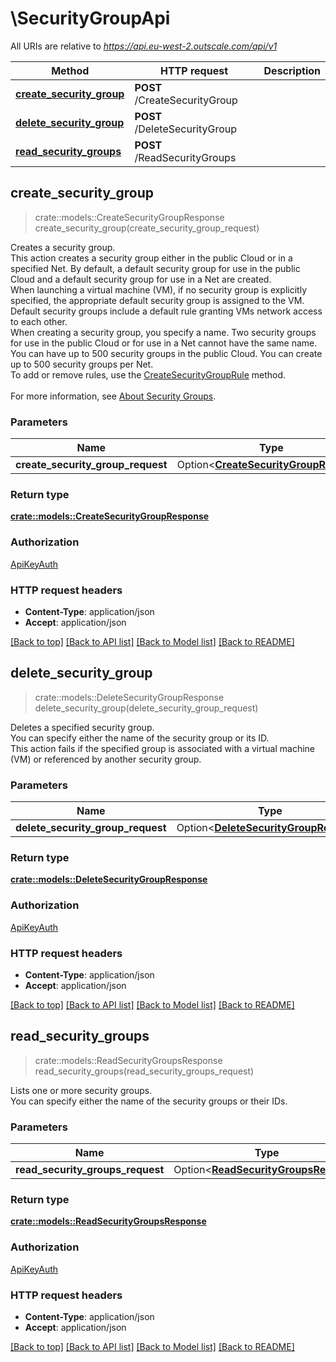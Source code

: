 # \SecurityGroupApi

All URIs are relative to *https://api.eu-west-2.outscale.com/api/v1*

Method | HTTP request | Description
------------- | ------------- | -------------
[**create_security_group**](SecurityGroupApi.md#create_security_group) | **POST** /CreateSecurityGroup | 
[**delete_security_group**](SecurityGroupApi.md#delete_security_group) | **POST** /DeleteSecurityGroup | 
[**read_security_groups**](SecurityGroupApi.md#read_security_groups) | **POST** /ReadSecurityGroups | 



## create_security_group

> crate::models::CreateSecurityGroupResponse create_security_group(create_security_group_request)


Creates a security group.<br /> This action creates a security group either in the public Cloud or in a specified Net. By default, a default security group for use in the public Cloud and a default security group for use in a Net are created.<br /> When launching a virtual machine (VM), if no security group is explicitly specified, the appropriate default security group is assigned to the VM. Default security groups include a default rule granting VMs network access to each other.<br /> When creating a security group, you specify a name. Two security groups for use in the public Cloud or for use in a Net cannot have the same name.<br /> You can have up to 500 security groups in the public Cloud. You can create up to 500 security groups per Net.<br /> To add or remove rules, use the [CreateSecurityGroupRule](#createsecuritygrouprule) method.<br /><br /> For more information, see [About Security Groups](https://docs.outscale.com/en/userguide/About-Security-Groups.html).

### Parameters


Name | Type | Description  | Required | Notes
------------- | ------------- | ------------- | ------------- | -------------
**create_security_group_request** | Option<[**CreateSecurityGroupRequest**](CreateSecurityGroupRequest.md)> |  |  |

### Return type

[**crate::models::CreateSecurityGroupResponse**](CreateSecurityGroupResponse.md)

### Authorization

[ApiKeyAuth](../README.md#ApiKeyAuth)

### HTTP request headers

- **Content-Type**: application/json
- **Accept**: application/json

[[Back to top]](#) [[Back to API list]](../README.md#documentation-for-api-endpoints) [[Back to Model list]](../README.md#documentation-for-models) [[Back to README]](../README.md)


## delete_security_group

> crate::models::DeleteSecurityGroupResponse delete_security_group(delete_security_group_request)


Deletes a specified security group.<br /> You can specify either the name of the security group or its ID.<br /> This action fails if the specified group is associated with a virtual machine (VM) or referenced by another security group.

### Parameters


Name | Type | Description  | Required | Notes
------------- | ------------- | ------------- | ------------- | -------------
**delete_security_group_request** | Option<[**DeleteSecurityGroupRequest**](DeleteSecurityGroupRequest.md)> |  |  |

### Return type

[**crate::models::DeleteSecurityGroupResponse**](DeleteSecurityGroupResponse.md)

### Authorization

[ApiKeyAuth](../README.md#ApiKeyAuth)

### HTTP request headers

- **Content-Type**: application/json
- **Accept**: application/json

[[Back to top]](#) [[Back to API list]](../README.md#documentation-for-api-endpoints) [[Back to Model list]](../README.md#documentation-for-models) [[Back to README]](../README.md)


## read_security_groups

> crate::models::ReadSecurityGroupsResponse read_security_groups(read_security_groups_request)


Lists one or more security groups.<br /> You can specify either the name of the security groups or their IDs.

### Parameters


Name | Type | Description  | Required | Notes
------------- | ------------- | ------------- | ------------- | -------------
**read_security_groups_request** | Option<[**ReadSecurityGroupsRequest**](ReadSecurityGroupsRequest.md)> |  |  |

### Return type

[**crate::models::ReadSecurityGroupsResponse**](ReadSecurityGroupsResponse.md)

### Authorization

[ApiKeyAuth](../README.md#ApiKeyAuth)

### HTTP request headers

- **Content-Type**: application/json
- **Accept**: application/json

[[Back to top]](#) [[Back to API list]](../README.md#documentation-for-api-endpoints) [[Back to Model list]](../README.md#documentation-for-models) [[Back to README]](../README.md)

